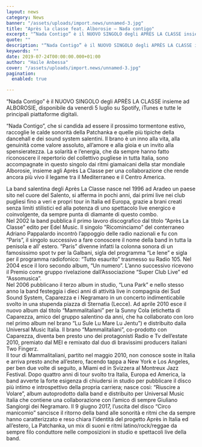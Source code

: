 ```yaml
---
layout: news
category: News
banner: "/assets/uploads/import.news/unnamed-3.jpg"
title: "Après la classe feat. Alborosie – Nada contigo"
excerpt: "“Nada Contigo” è il NUOVO SINGOLO degli APRÈS LA CLASSE insieme ad ALBOROSIE, disponibile da venerdì 5 luglio su Spotify, iTunes e tutte le principali piattaforme digitali. “Nada Contigo”, che si candida ad essere il prossimo tormentone estivo, raccoglie le calde sonorità della Patchanka e quelle più tipiche della dancehall e dei sound system salentini. [&hellip"
quote: ""
description: "“Nada Contigo” è il NUOVO SINGOLO degli APRÈS LA CLASSE insieme ad ALBOROSIE, disponibile da venerdì 5 luglio su Spotify, iTunes e tutte le principali piattaforme digitali. “Nada Contigo”, che si candida ad essere il prossimo tormentone estivo, raccoglie le calde sonorità della Patchanka e quelle più tipiche della dancehall e dei sound system salentini. [&hellip"
keywords: ""
date: 2019-07-24T00:00:00.000+01:00
author: "Haile Anbessa"
cover: "/assets/uploads/import.news/unnamed-3.jpg"
pagination:
  enabled: true

---
```


“Nada Contigo” è il NUOVO SINGOLO degli APRÈS LA CLASSE insieme ad ALBOROSIE, disponibile da venerdì 5 luglio su Spotify, iTunes e tutte le principali piattaforme digitali.

“Nada Contigo”, che si candida ad essere il prossimo tormentone estivo, raccoglie le calde sonorità della Patchanka e quelle più tipiche della dancehall e dei sound system salentini. Il brano è un inno alla vita, alla genuinità come valore assoluto, all’amore e alla gioia e un invito alla spensieratezza. La solarità e l’energia, che da sempre hanno fatto riconoscere il repertorio del collettivo pugliese in tutta Italia, sono accompagnate in questo singolo dai ritmi giamaicani della star mondiale Alborosie, insieme agli Après La Classe per una collaborazione che rende ancora più vivo il legame tra il Mediterraneo e il Centro America.

La band salentina degli Après La Classe nasce nel 1996 ad Aradeo un paese sito nel cuore del Salento, si afferma in pochi anni, dai primi live nei club pugliesi fino a veri e propri tour in Italia ed Europa, grazie a brani creati senza limiti stilistici ed alla potenza di uno spettacolo live energico e coinvolgente, da sempre punta di diamante di questo combo.  
Nel 2002 la band pubblica il primo lavoro discografico dal titolo “Après La Classe” edito per Edel Music. Il singolo ”Ricominciamo” del conterraneo Adriano Pappalardo incontrò l’appoggio delle radio nazionali e fu con “Paris”, il singolo successivo a fare conoscere il nome della band in tutta la penisola e all’ estero. “Paris” divenne infatti la colonna sonora di un famosissimo spot tv per la Galbani, sigla del programma “Le Iene” e sigla per il programma radiofonico: “Tutto esaurito” trasmesso su Radio 105\. Nel 2004 esce il loro secondo album, “Un numero”. L’anno successivo ricevono il Premio come gruppo rivelazione dall’Associazione “Super Club Live” ed “Assomusica”.  
Nel 2006 pubblicano il terzo album in studio, “Luna Park” e nello stesso anno la band festeggia i dieci anni di attività live in compagnia dei Sud Sound System, Caparezza e i Negramaro in un concerto indimenticabile svolto in una stupenda piazza di Sternatìa (Lecce). Ad aprile 2010 esce il nuovo album dal titolo “Mammalitaliani” per la Sunny Cola (etichetta di Caparezza, amico del gruppo salentino da anni, che ha collaborato con loro nel primo album nel brano “Lu Sule Lu Mare Lu Jentu”) e distribuito dalla Universal Music Italia. Il brano “Mammalitaliani”, co-prodotto con Caparezza, diventa ben presto uno dei protagonisti Radio e Tv dell’estate 2010, premiato dal MEI e remixato dal duo di bravissimi producers italiani Two Fingerz.  
Il tour di Mammalitaliani, partito nel maggio 2010, non conosce soste in Italia e arriva presto anche all’estero, facendo tappa a New York e Los Angeles, per ben due volte di seguito, a Miami ed in Svizzera al Montreux Jazz Festival. Dopo quattro anni di tour svolto tra Italia, Europa ed America, la band avverte la forte esigenza di chiudersi in studio per pubblicare il disco più intimo e introspettivo della propria carriera; nasce così: “Riuscire a Volare”, album autoprodotto dalla band e distribuito per Universal Music Italia che contiene una collaborazione con l’amico di sempre Giuliano Sangiorgi dei Negramaro. Il 9 giugno 2017, l’uscita del disco “Circo manicomio” sancisce il ritorno della band alle sonorità e ritmi che da sempre hanno caratterizzato e reso chiara l’identità del progetto Après in Italia ed all’estero, La Patchanka, un mix di suoni e ritmi latino/rock/reggae da sempre filo conduttore nelle composizioni in studio e spettacoli live della band.